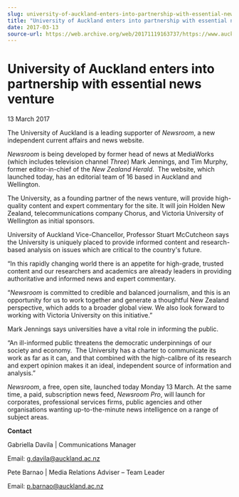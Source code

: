 ```yaml
---
slug: university-of-auckland-enters-into-partnership-with-essential-news-venture
title: "University of Auckland enters into partnership with essential news venture"
date: 2017-03-13
source-url: https://web.archive.org/web/20171119163737/https://www.auckland.ac.nz/en/about/news-events-and-notices/news/news-2017/03/university-of-auckland-enters-into-partnership-with-essential-ne.html
---
```

University of Auckland enters into partnership with essential news venture
==========================================================================

13 March 2017

The University of Auckland is a leading supporter of _Newsroom_, a new independent current affairs and news website.

_Newsroom_ is being developed by former head of news at MediaWorks (which includes television channel _Three_) Mark Jennings, and Tim Murphy, former editor-in-chief of the _New Zealand Herald_.  The website, which launched today, has an editorial team of 16 based in Auckland and Wellington.  

The University, as a founding partner of the news venture, will provide high-quality content and expert commentary for the site. It will join Holden New Zealand, telecommunications company Chorus, and Victoria University of Wellington as initial sponsors.

University of Auckland Vice-Chancellor, Professor Stuart McCutcheon says the University is uniquely placed to provide informed content and research-based analysis on issues which are critical to the country's future.

“In this rapidly changing world there is an appetite for high-grade, trusted content and our researchers and academics are already leaders in providing authoritative and informed news and expert commentary.

“_Newsroom_ is committed to credible and balanced journalism, and this is an opportunity for us to work together and generate a thoughtful New Zealand perspective, which adds to a broader global view. We also look forward to working with Victoria University on this initiative.”

Mark Jennings says universities have a vital role in informing the public.

“An ill-informed public threatens the democratic underpinnings of our society and economy.  The University has a charter to communicate its work as far as it can, and that combined with the high-calibre of its research and expert opinion makes it an ideal, independent source of information and analysis.”

_Newsroom_, a free, open site, launched today Monday 13 March. At the same time, a paid, subscription news feed, _Newsroom Pro_, will launch for corporates, professional services firms, public agencies and other organisations wanting up-to-the-minute news intelligence on a range of subject areas.

**Contact**

Gabriella Davila | Communications Manager

Email: [g.davila@auckland.ac.nz](mailto:g.davila@auckland.ac.nz)

Pete Barnao | Media Relations Adviser – Team Leader

Email: [p.barnao@auckland.ac.nz](mailto:p.barnao@auckland.ac.nz)